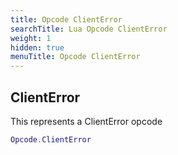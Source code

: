 ```yaml
---
title: Opcode ClientError
searchTitle: Lua Opcode ClientError
weight: 1
hidden: true
menuTitle: Opcode ClientError
---
```

## ClientError

This represents a ClientError opcode
```lua
Opcode.ClientError
```